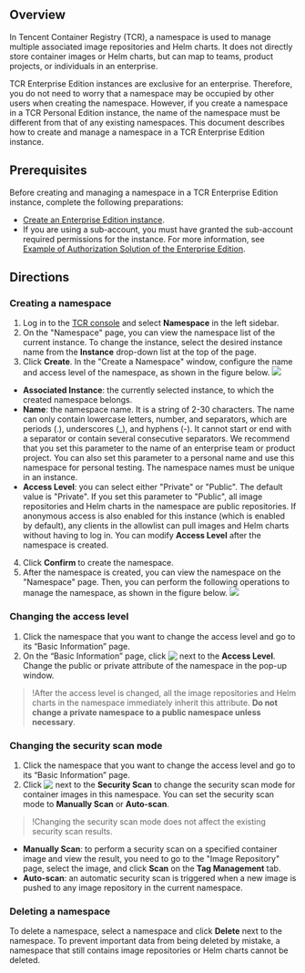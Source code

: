 
## Overview
In Tencent Container Registry (TCR), a namespace is used to manage multiple associated image repositories and Helm charts. It does not directly store container images or Helm charts, but can map to teams, product projects, or individuals in an enterprise.

TCR Enterprise Edition instances are exclusive for an enterprise. Therefore, you do not need to worry that a namespace may be occupied by other users when creating the namespace. However, if you create a namespace in a TCR Personal Edition instance, the name of the namespace must be different from that of any existing namespaces. This document describes how to create and manage a namespace in a TCR Enterprise Edition instance.


## Prerequisites

Before creating and managing a namespace in a TCR Enterprise Edition instance, complete the following preparations:
- [Create an Enterprise Edition instance](https://intl.cloud.tencent.com/document/product/1051/35486).
- If you are using a sub-account, you must have granted the sub-account required permissions for the instance. For more information, see [Example of Authorization Solution of the Enterprise Edition](https://intl.cloud.tencent.com/document/product/1051/37248).

## Directions
### Creating a namespace
1. Log in to the [TCR console](https://console.cloud.tencent.com/tcr) and select **Namespace** in the left sidebar.
2. On the "Namespace" page, you can view the namespace list of the current instance. To change the instance, select the desired instance name from the **Instance** drop-down list at the top of the page.
3. Click **Create**. In the "Create a Namespace" window, configure the name and access level of the namespace, as shown in the figure below.
![](https://main.qcloudimg.com/raw/48fbf6c0aeafc5614e67fde1bbc0c531.png)
 - **Associated Instance**: the currently selected instance, to which the created namespace belongs.
 - **Name**: the namespace name. It is a string of 2-30 characters. The name can only contain lowercase letters, number, and separators, which are periods (.), underscores (_), and hyphens (-). It cannot start or end with a separator or contain several consecutive separators. We recommend that you set this parameter to the name of an enterprise team or product project. You can also set this parameter to a personal name and use this namespace for personal testing. The namespace names must be unique in an instance.
 - **Access Level**: you can select either "Private" or "Public". The default value is "Private".
 If you set this parameter to "Public", all image repositories and Helm charts in the namespace are public repositories. If anonymous access is also enabled for this instance (which is enabled by default), any clients in the allowlist can pull images and Helm charts without having to log in. You can modify **Access Level** after the namespace is created.
4. Click **Confirm** to create the namespace.
5. After the namespace is created, you can view the namespace on the "Namespace" page. Then, you can perform the following operations to manage the namespace, as shown in the figure below.
    ![](https://main.qcloudimg.com/raw/f9e8a249b7d79068cea2a83d1cdb44fa.png)


### Changing the access level
1. Click the namespace that you want to change the access level and go to its “Basic Information” page.
2. On the “Basic Information” page, click <img src="https://main.qcloudimg.com/raw/8f25ce6088a7b046c4cae311b8a5293e.png" style="margin:-2px 0px"> next to the **Access Level**. Change the public or private attribute of the namespace in the pop-up window.
 >!After the access level is changed, all the image repositories and Helm charts in the namespace immediately inherit this attribute. **Do not change a private namespace to a public namespace unless necessary**.
 >

### Changing the security scan mode
1. Click the namespace that you want to change the access level and go to its “Basic Information” page.
2. Click <img src="https://main.qcloudimg.com/raw/8f25ce6088a7b046c4cae311b8a5293e.png" style="margin:-2px 0px"> next to the **Security Scan** to change the security scan mode for container images in this namespace. You can set the security scan mode to **Manually Scan** or **Auto-scan**.
>!Changing the security scan mode does not affect the existing security scan results.
>
 - **Manually Scan**: to perform a security scan on a specified container image and view the result, you need to go to the "Image Repository" page, select the image, and click **Scan** on the **Tag Management** tab.
 - **Auto-scan**: an automatic security scan is triggered when a new image is pushed to any image repository in the current namespace.

### Deleting a namespace
To delete a namespace, select a namespace and click **Delete** next to the namespace. To prevent important data from being deleted by mistake, a namespace that still contains image repositories or Helm charts cannot be deleted.
